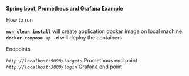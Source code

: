**Spring boot, Prometheus and Grafana Example**

How to run

**`mvn clean install`** will create application docker image on local machine.
**`docker-compose up -d`** will deploy the containers


Endpoints

_`http://localhost:9090/targets`_  Promethous end point
_`http://localhost:3000/login`_  Grafana end point
